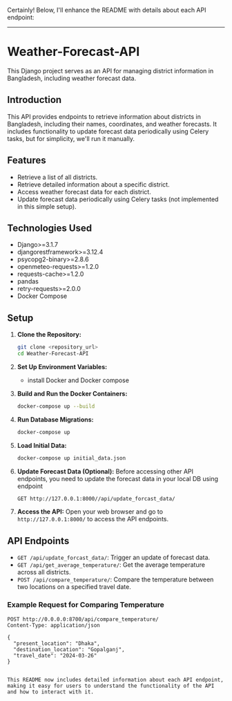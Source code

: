 Certainly! Below, I'll enhance the README with details about each API endpoint:

---

# Weather-Forecast-API


This Django project serves as an API for managing district information in Bangladesh, including weather forecast data.

## Introduction

This API provides endpoints to retrieve information about districts in Bangladesh, including their names, coordinates, and weather forecasts. It includes functionality to update forecast data periodically using Celery tasks, but for simplicity, we'll run it manually.

## Features

- Retrieve a list of all districts.
- Retrieve detailed information about a specific district.
- Access weather forecast data for each district.
- Update forecast data periodically using Celery tasks (not implemented in this simple setup).

## Technologies Used

- Django>=3.1.7
- djangorestframework>=3.12.4
- psycopg2-binary>=2.8.6
- openmeteo-requests>=1.2.0
- requests-cache>=1.2.0
- pandas
- retry-requests>=2.0.0
- Docker Compose
## Setup

1. **Clone the Repository:**
   ```bash
   git clone <repository_url>
   cd Weather-Forecast-API

   ```

2. **Set Up Environment Variables:**
   - install Docker and Docker compose


3. **Build and Run the Docker Containers:**
   ```bash
   docker-compose up --build
   ```

4. **Run Database Migrations:**
   ```bash
   docker-compose up
   ```

5. **Load Initial Data:**
   ```bash
   docker-compose up initial_data.json
   ```

6. **Update Forecast Data (Optional):**
   Before accessing other API endpoints, you need to update the forecast data in your local DB using endpoint
   ```bash
   GET http://127.0.0.1:8000//api/update_forcast_data/
   ```

7. **Access the API:**
   Open your web browser and go to `http://127.0.0.1:8000/` to access the API endpoints.

## API Endpoints


- `GET /api/update_forcast_data/`: Trigger an update of forecast data.
- `GET /api/get_average_temperature/`: Get the average temperature across all districts.
- `POST /api/compare_temperature/`: Compare the temperature between two locations on a specified travel date.

### Example Request for Comparing Temperature
```http
POST http://0.0.0.0:8700/api/compare_temperature/
Content-Type: application/json

{
  "present_location": "Dhaka",
  "destination_location": "Gopalganj",
  "travel_date": "2024-03-26"
}


This README now includes detailed information about each API endpoint, making it easy for users to understand the functionality of the API and how to interact with it.
